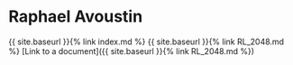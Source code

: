 # Raphael Avoustin

{{ site.baseurl }}{% link index.md %}
{{ site.baseurl }}{% link RL_2048.md %}
[Link to a document]({{ site.baseurl }}{% link RL_2048.md %})